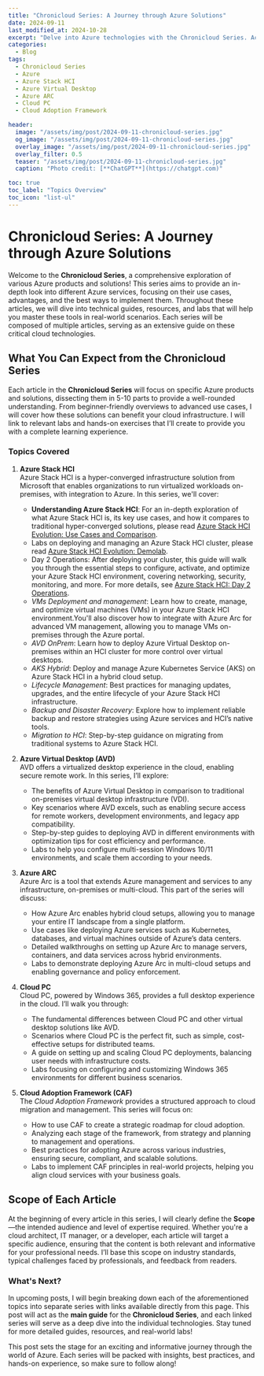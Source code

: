```yaml
---
title: "Chronicloud Series: A Journey through Azure Solutions"
date: 2024-09-11
last_modified_at: 2024-10-28
excerpt: "Delve into Azure technologies with the Chronicloud Series. Access in-depth guides and hands-on labs to enhance your skills and understanding in cloud computing."
categories:
  - Blog
tags:
  - Chronicloud Series
  - Azure
  - Azure Stack HCI
  - Azure Virtual Desktop
  - Azure ARC
  - Cloud PC
  - Cloud Adoption Framework

header:
  image: "/assets/img/post/2024-09-11-chronicloud-series.jpg"
  og_image: "/assets/img/post/2024-09-11-chronicloud-series.jpg"
  overlay_image: "/assets/img/post/2024-09-11-chronicloud-series.jpg"
  overlay_filter: 0.5  
  teaser: "/assets/img/post/2024-09-11-chronicloud-series.jpg"
  caption: "Photo credit: [**ChatGPT**](https://chatgpt.com)"

toc: true
toc_label: "Topics Overview" 
toc_icon: "list-ul"
---
```


# Chronicloud Series: A Journey through Azure Solutions

Welcome to the **Chronicloud Series**, a comprehensive exploration of various Azure products and solutions! This series aims to provide an in-depth look into different Azure services, focusing on their use cases, advantages, and the best ways to implement them. Throughout these articles, we will dive into technical guides, resources, and labs that will help you master these tools in real-world scenarios. Each series will be composed of multiple articles, serving as an extensive guide on these critical cloud technologies.

## What You Can Expect from the Chronicloud Series

Each article in the **Chronicloud Series** will focus on specific Azure products and solutions, dissecting them in 5-10 parts to provide a well-rounded understanding. From beginner-friendly overviews to advanced use cases, I will cover how these solutions can benefit your cloud infrastructure. I will link to relevant labs and hands-on exercises that I’ll create to provide you with a complete learning experience.

### Topics Covered

1. **Azure Stack HCI**  
Azure Stack HCI is a hyper-converged infrastructure solution from Microsoft that enables organizations to run virtualized workloads on-premises, with integration to Azure. In this series, we'll cover:
   - **Understanding Azure Stack HCI**: For an in-depth exploration of what Azure Stack HCI is, its key use cases, and how it compares to traditional hyper-converged solutions, please read [Azure Stack HCI Evolution: Use Cases and Comparison](/blog/azure-stack-hci-evolution-use-cases-comparison/).
   - Labs on deploying and managing an Azure Stack HCI cluster, please read [Azure Stack HCI Evolution: Demolab](/blog/azure-stack-hci-demolab/).
   - Day 2 Operations: After deploying your cluster, this guide will walk you through the essential steps to configure, activate, and optimize your Azure Stack HCI environment, covering networking, security, monitoring, and more. For more details, see [Azure Stack HCI: Day 2 Operations](/blog/azure-stack-hci-day2).
   - *VMs Deployment and management*: Learn how to create, manage, and optimize virtual machines (VMs) in your Azure Stack HCI environment.You'll also discover how to integrate with Azure Arc for advanced VM management, allowing you to manage VMs on-premises through the Azure portal.
   - *AVD OnPrem*: Learn how to deploy Azure Virtual Desktop on-premises within an HCI cluster for more control over virtual desktops.
   - *AKS Hybrid*: Deploy and manage Azure Kubernetes Service (AKS) on Azure Stack HCI in a hybrid cloud setup.
   - *Lifecycle Management*: Best practices for managing updates, upgrades, and the entire lifecycle of your Azure Stack HCI infrastructure.
   - *Backup and Disaster Recovery*: Explore how to implement reliable backup and restore strategies using Azure services and HCI’s native tools.
   - *Migration to HCI*: Step-by-step guidance on migrating from traditional systems to Azure Stack HCI.

2. **Azure Virtual Desktop (AVD)**  
   AVD offers a virtualized desktop experience in the cloud, enabling secure remote work. In this series, I’ll explore:
   - The benefits of Azure Virtual Desktop in comparison to traditional on-premises virtual desktop infrastructure (VDI).
   - Key scenarios where AVD excels, such as enabling secure access for remote workers, development environments, and legacy app compatibility.
   - Step-by-step guides to deploying AVD in different environments with optimization tips for cost efficiency and performance.
   - Labs to help you configure multi-session Windows 10/11 environments, and scale them according to your needs.

3. **Azure ARC**  
   Azure Arc is a tool that extends Azure management and services to any infrastructure, on-premises or multi-cloud. This part of the series will discuss:
   - How Azure Arc enables hybrid cloud setups, allowing you to manage your entire IT landscape from a single platform.
   - Use cases like deploying Azure services such as Kubernetes, databases, and virtual machines outside of Azure’s data centers.
   - Detailed walkthroughs on setting up Azure Arc to manage servers, containers, and data services across hybrid environments.
   - Labs to demonstrate deploying Azure Arc in multi-cloud setups and enabling governance and policy enforcement.

4. **Cloud PC**  
   Cloud PC, powered by Windows 365, provides a full desktop experience in the cloud. I’ll walk you through:
   - The fundamental differences between Cloud PC and other virtual desktop solutions like AVD.
   - Scenarios where Cloud PC is the perfect fit, such as simple, cost-effective setups for distributed teams.
   - A guide on setting up and scaling Cloud PC deployments, balancing user needs with infrastructure costs.
   - Labs focusing on configuring and customizing Windows 365 environments for different business scenarios.

5. **Cloud Adoption Framework (CAF)**  
   The *Cloud Adoption Framework* provides a structured approach to cloud migration and management. This series will focus on:
   - How to use CAF to create a strategic roadmap for cloud adoption.
   - Analyzing each stage of the framework, from strategy and planning to management and operations.
   - Best practices for adopting Azure across various industries, ensuring secure, compliant, and scalable solutions.
   - Labs to implement CAF principles in real-world projects, helping you align cloud services with your business goals.

## Scope of Each Article

At the beginning of every article in this series, I will clearly define the **Scope**—the intended audience and level of expertise required. Whether you're a cloud architect, IT manager, or a developer, each article will target a specific audience, ensuring that the content is both relevant and informative for your professional needs. I’ll base this scope on industry standards, typical challenges faced by professionals, and feedback from readers.

### What's Next?

In upcoming posts, I will begin breaking down each of the aforementioned topics into separate series with links available directly from this page. This post will act as the **main guide** for the **Chronicloud Series**, and each linked series will serve as a deep dive into the individual technologies. Stay tuned for more detailed guides, resources, and real-world labs!

This post sets the stage for an exciting and informative journey through the world of Azure. Each series will be packed with insights, best practices, and hands-on experience, so make sure to follow along!